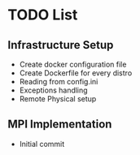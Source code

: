 TODO List
======================


Infrastructure Setup
----------------------
- Create docker configuration file 
- Create Dockerfile for every distro
- Reading from config.ini
- Exceptions handling
- Remote Physical setup

MPI Implementation
---------------------
- Initial commit

